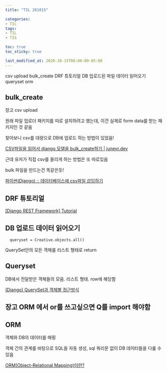 ```yaml
---
title: "TIL 201015"

categories:
- TIL
tags:
- TIL
- TIS

toc: true
toc_sticky: true

last_modified_at: 2020-10-15T08:06:00-05:00
---
```

csv upload bulk_create DRF 튜토리얼 DB 업로드된 파일 데이터 읽어오기 queryset orm

## bulk_create

장고 csv upload

원래 파일 업로더 패키지를 따로 설치하려고 했는데, 이건 실제로 form data를 받는 패키지인 것 같음

찾아보니 csv를 대량으로 DB에 업로드 하는 방법이 있었음! 

[CSV파일을 읽어서 django 모델을 bulk_create하기 \| juneyr.dev](https://juneyr.dev/2018-02-19/make-bulk-update-from-csv-django)

근데 유저가 직접 csv를 올리게 하는 방법은 또 따로있음

bulk 파일을 만드는건 똑같은듯!

[파이썬(Django) :: 데이터베이스에 csv파일 삽입하기](https://wave1994.tistory.com/89)

## DRF 튜토리얼

[\[Django REST Framework\] Tutorial](https://aiera.tistory.com/209)

## DB 업로드 데이터 읽어오기

      queryset = Creative.objects.all()

QuerySet안의 모든 객체를 리스트 형태로 return

## Queryset

DB에서 전달받은 객체들의 모음. 리스트 형태. row에 해당함

[(Django) QuerySet과 객체별 접근방식](https://velog.io/@rosewwross/session-note)

## 장고 ORM 에서 or를 쓰고싶으면 Q를 import 해야함

## ORM

객체와 DB의 데이터를 매핑

객체 간의 관계를 바탕으로 SQL을 자동 생성, sql 쿼리문 없이 DB 데이터들을 다룰 수 있음

[ORM(Object-Relational Mapping)이란?](https://ychae-leah.tistory.com/134)
